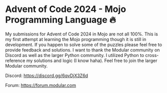 # Advent of Code 2024 - Mojo Programming Language &#x1F525;
My submissions for Advent of Code 2024 in Mojo are not all 100%. This is my first attempt at learning the Mojo programming though it is still in development. If you happen to solve some of the puzzles please feel free to provide feedback and solutions. I want to thank the Modular community on Discord as well as the larger Python community. I utilized Python to cross-reference my solutions and logic (I know haha). Feel free to join the larger Modular community.

Discord: https://discord.gg/6qvDjX3Z6d

Forum: https://forum.modular.com
